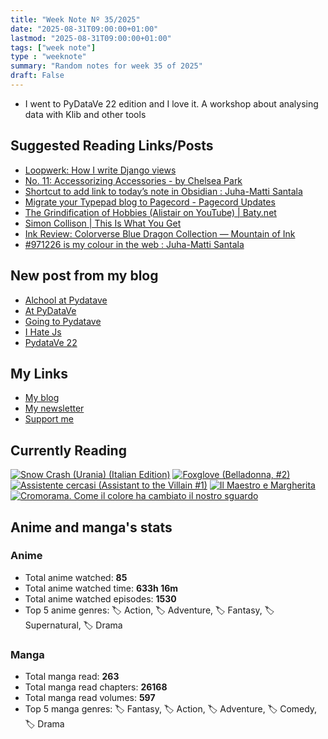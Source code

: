 ```yaml
---
title: "Week Note Nº 35/2025"
date: "2025-08-31T09:00:00+01:00"
lastmod: "2025-08-31T09:00:00+01:00"
tags: ["week note"]
type : "weeknote"
summary: "Random notes for week 35 of 2025"
draft: False
---
```


- I went to PyDataVe 22 edition and I love it. A workshop about analysing data with Klib and other tools

## Suggested Reading Links/Posts
- [Loopwerk: How I write Django views](https://www.loopwerk.io/articles/2025/django-views/?utm_source=fundor333.com)
- [No. 11: Accessorizing Accessories - by Chelsea Park](https://wordsinthemargins.substack.com/p/no-11-accessorizing-accessories?utm_source=fundor333.com)
- [Shortcut to add link to today’s note in Obsidian : Juha-Matti Santala](https://hamatti.org/posts/shortcut-to-add-link-to-todays-note-in-obsidian/?utm_source=fundor333.com)
- [Migrate your Typepad blog to Pagecord - Pagecord Updates](https://blog.pagecord.com/migrate-your-typepad-blog-to-pagecord?utm_source=fundor333.com)
- [The Grindification of Hobbies (Alistair on YouTube) | Baty.net](https://baty.net/posts/2025/08/the-grindification-of-hobbies-alistair-on-you-tube/?utm_source=fundor333.com)
- [Simon Collison | This Is What You Get](https://colly.com/journal/this-is-what-you-get?utm_source=fundor333.com)
- [Ink Review: Colorverse Blue Dragon Collection — Mountain of Ink](https://mountainofink.com/blog/colorverse-blue-dragon?utm_source=fundor333.com)
- [#971226 is my colour in the web : Juha-Matti Santala](https://hamatti.org/posts/971226-is-my-colour-in-the-web/?utm_source=fundor333.com)
## New post from my blog
- [Alchool at Pydatave](https://fundor333.com/micro/2025/08/alchool-at-pydatave/?utm_source=fundor333.com)
- [At PyDataVe](https://fundor333.com/micro/2025/08/at-pydatave/?utm_source=fundor333.com)
- [Going to Pydatave](https://fundor333.com/micro/2025/08/going-to-pydatave/?utm_source=fundor333.com)
- [I Hate Js](https://fundor333.com/micro/2025/08/i-hate-js-/?utm_source=fundor333.com)
- [PydataVe 22](https://fundor333.com/micro/2025/08/pydata-venezia-2025/?utm_source=fundor333.com)

## My Links
- [My blog](https://www.fundor333.com)
- [My newsletter](https://newsletter.digitaltearoom.com)
- [Support me](https://ko-fi.com/fundor333)

## Currently Reading
[![Snow Crash (Urania) (Italian Edition)](https://i.gr-assets.com/images/S/compressed.photo.goodreads.com/books/1718899658l/209061970._SX98_.jpg)](https://www.goodreads.com/review/show/7829844133?utm_medium=api&utm_source=rss) [![Foxglove (Belladonna, #2)](https://i.gr-assets.com/images/S/compressed.photo.goodreads.com/books/1677904559l/74891101._SX98_.jpg)](https://www.goodreads.com/review/show/7800324980?utm_medium=api&utm_source=rss) [![Assistente cercasi (Assistant to the Villain #1)](https://i.gr-assets.com/images/S/compressed.photo.goodreads.com/books/1712603576l/211060482._SX98_.jpg)](https://www.goodreads.com/review/show/7698115029?utm_medium=api&utm_source=rss) [![Il Maestro e Margherita](https://i.gr-assets.com/images/S/compressed.photo.goodreads.com/books/1449182290l/28095021._SX98_.jpg)](https://www.goodreads.com/review/show/7613476820?utm_medium=api&utm_source=rss) [![Cromorama. Come il colore ha cambiato il nostro sguardo](https://i.gr-assets.com/images/S/compressed.photo.goodreads.com/books/1505808761l/36266532._SX98_.jpg)](https://www.goodreads.com/review/show/5993206761?utm_medium=api&utm_source=rss) 

## Anime and manga's stats

### **Anime**
- Total anime watched: **85**
- Total anime watched time: **633h 16m**
- Total anime watched episodes: **1530**
- Top 5 anime genres: 🏷️ Action, 🏷️ Adventure, 🏷️ Fantasy, 🏷️ Supernatural, 🏷️ Drama

### **Manga**
- Total manga read: **263**
- Total manga read chapters: **26168**
- Total manga read volumes: **597**
- Top 5 manga genres: 🏷️ Fantasy, 🏷️ Action, 🏷️ Adventure, 🏷️ Comedy, 🏷️ Drama
